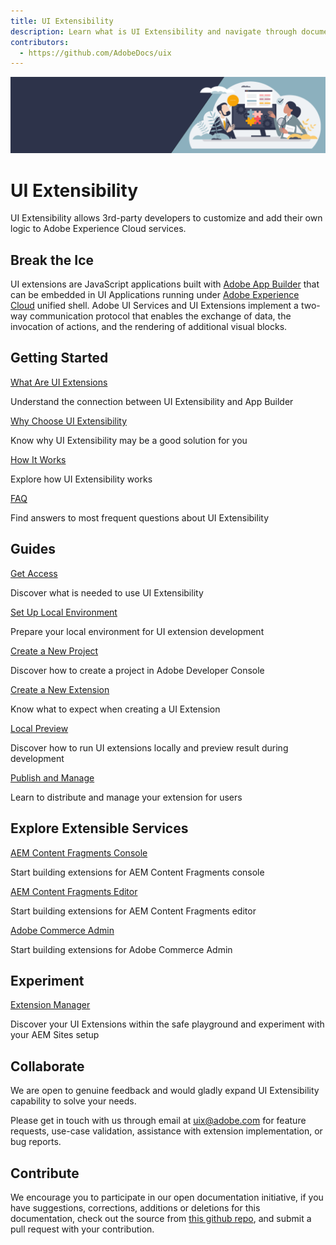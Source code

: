 ```yaml
---
title: UI Extensibility
description: Learn what is UI Extensibility and navigate through documentation 
contributors:
  - https://github.com/AdobeDocs/uix
---
```



<Hero slots="image, heading, text" background="70,76,98"/>

![](banner.png)

# UI Extensibility

UI Extensibility allows 3rd-party developers to customize and add their own logic to Adobe Experience Cloud services.

## Break the Ice

UI extensions are JavaScript applications built with [Adobe App Builder](https://developer.adobe.com/app-builder/docs/overview/) that can be embedded in UI Applications running under [Adobe Experience Cloud](https://experience.adobe.com/) unified shell. Adobe UI Services and UI Extensions implement a two-way communication protocol that enables the exchange of data, the invocation of actions, and the rendering of additional visual blocks.

<DiscoverBlock slots="heading, link, text"/>

## Getting Started

[What Are UI Extensions](getting-started/app-builder)

Understand the connection between UI Extensibility and App Builder

<DiscoverBlock slots="link, text"/>

[Why Choose UI Extensibility](getting-started/reason)

Know why UI Extensibility may be a good solution for you

<DiscoverBlock slots="link, text"/>

[How It Works](getting-started/design)

Explore how UI Extensibility works

<DiscoverBlock slots="link, text"/>

[FAQ](getting-started/faq)

Find answers to most frequent questions about UI Extensibility

<DiscoverBlock slots="heading, link, text"/>

## Guides

[Get Access](guides/get-access)

Discover what is needed to use UI Extensibility

<DiscoverBlock slots="link, text"/>

[Set Up Local Environment](guides/local-environment)

Prepare your local environment for UI extension development

<DiscoverBlock slots="link, text"/>

[Create a New Project](guides/creating-project-in-dev-console)

Discover how to create a project in Adobe Developer Console

<DiscoverBlock slots="link, text"/>

[Create a New Extension](guides/development-flow)
    
Know what to expect when creating a UI Extension

<DiscoverBlock slots="link, text"/>

[Local Preview](guides/preview-extension-locally)

Discover how to run UI extensions locally and preview result during development

<DiscoverBlock slots="link, text"/>

[Publish and Manage](guides/publication)
    
Learn to distribute and manage your extension for users

<DiscoverBlock slots="heading, link, text"/>

## Explore Extensible Services

[AEM Content Fragments Console](services/aem-cf-console-admin/)

Start building extensions for AEM Content Fragments console

<DiscoverBlock slots="link, text"/>

[AEM Content Fragments Editor](services/aem-cf-editor/)

Start building extensions for AEM Content Fragments editor

<DiscoverBlock slots="link, text"/>

[Adobe Commerce Admin](https://developer.adobe.com/commerce/extensibility/admin-ui-sdk/)

Start building extensions for Adobe Commerce Admin

<DiscoverBlock slots="heading, link, text"/>

## Experiment

[Extension Manager](extension-manager/)

Discover your UI Extensions within the safe playground and experiment with your AEM Sites setup

## Collaborate

We are open to genuine feedback and would gladly expand UI Extensibility capability to solve your needs.

Please get in touch with us through email at uix@adobe.com for feature requests, use-case validation, assistance with extension implementation, or bug reports.

## Contribute

We encourage you to participate in our open documentation initiative, if you have suggestions, corrections, additions or deletions for this documentation, check out the source from [this github repo](https://github.com/AdobeDocs/uix), and submit a pull request with your contribution.
